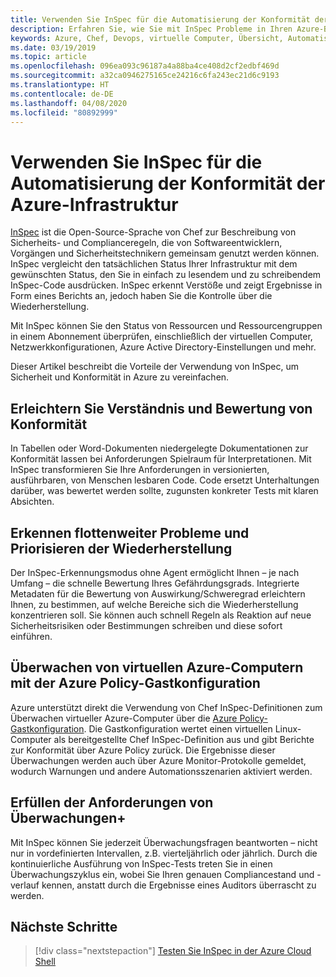 ```yaml
---
title: Verwenden Sie InSpec für die Automatisierung der Konformität der Azure-Infrastruktur
description: Erfahren Sie, wie Sie mit InSpec Probleme in Ihren Azure-Bereitstellungen erkennen.
keywords: Azure, Chef, Devops, virtuelle Computer, Übersicht, Automatisieren, InSpec
ms.date: 03/19/2019
ms.topic: article
ms.openlocfilehash: 096ea093c96187a4a88ba4ce408d2cf2edbf469d
ms.sourcegitcommit: a32ca0946275165ce24216c6fa243ec21d6c9193
ms.translationtype: HT
ms.contentlocale: de-DE
ms.lasthandoff: 04/08/2020
ms.locfileid: "80892999"
---
```

# <a name="use-inspec-for-compliance-automation-of-your-azure-infrastructure"></a>Verwenden Sie InSpec für die Automatisierung der Konformität der Azure-Infrastruktur

[InSpec](https://www.chef.io/inspec/) ist die Open-Source-Sprache von Chef zur Beschreibung von Sicherheits- und Complianceregeln, die von Softwareentwicklern, Vorgängen und Sicherheitstechnikern gemeinsam genutzt werden können. InSpec vergleicht den tatsächlichen Status Ihrer Infrastruktur mit dem gewünschten Status, den Sie in einfach zu lesendem und zu schreibendem InSpec-Code ausdrücken. InSpec erkennt Verstöße und zeigt Ergebnisse in Form eines Berichts an, jedoch haben Sie die Kontrolle über die Wiederherstellung.

Mit InSpec können Sie den Status von Ressourcen und Ressourcengruppen in einem Abonnement überprüfen, einschließlich der virtuellen Computer, Netzwerkkonfigurationen, Azure Active Directory-Einstellungen und mehr.

Dieser Artikel beschreibt die Vorteile der Verwendung von InSpec, um Sicherheit und Konformität in Azure zu vereinfachen.

## <a name="make-compliance-easy-to-understand-and-assess"></a>Erleichtern Sie Verständnis und Bewertung von Konformität

In Tabellen oder Word-Dokumenten niedergelegte Dokumentationen zur Konformität lassen bei Anforderungen Spielraum für Interpretationen. Mit InSpec transformieren Sie Ihre Anforderungen in versionierten, ausführbaren, von Menschen lesbaren Code. Code ersetzt Unterhaltungen darüber, was bewertet werden sollte, zugunsten konkreter Tests mit klaren Absichten.

## <a name="detect-fleet-wide-issues-and-prioritize-their-remediation"></a>Erkennen flottenweiter Probleme und Priorisieren der Wiederherstellung

Der InSpec-Erkennungsmodus ohne Agent ermöglicht Ihnen – je nach Umfang – die schnelle Bewertung Ihres Gefährdungsgrads. Integrierte Metadaten für die Bewertung von Auswirkung/Schweregrad erleichtern Ihnen, zu bestimmen, auf welche Bereiche sich die Wiederherstellung konzentrieren soll. Sie können auch schnell Regeln als Reaktion auf neue Sicherheitsrisiken oder Bestimmungen schreiben und diese sofort einführen.

## <a name="audit-azure-virtual-machines-with-policy-guest-configuration"></a>Überwachen von virtuellen Azure-Computern mit der Azure Policy-Gastkonfiguration

Azure unterstützt direkt die Verwendung von Chef InSpec-Definitionen zum Überwachen virtueller Azure-Computer über die [Azure Policy-Gastkonfiguration](https://docs.microsoft.com/azure/governance/policy/concepts/guest-configuration). Die Gastkonfiguration wertet einen virtuellen Linux-Computer als bereitgestellte Chef InSpec-Definition aus und gibt Berichte zur Konformität über Azure Policy zurück. Die Ergebnisse dieser Überwachungen werden auch über Azure Monitor-Protokolle gemeldet, wodurch Warnungen und andere Automationsszenarien aktiviert werden.

## <a name="satisfy-audits"></a>Erfüllen der Anforderungen von Überwachungen+

Mit InSpec können Sie jederzeit Überwachungsfragen beantworten – nicht nur in vordefinierten Intervallen, z.B. vierteljährlich oder jährlich. Durch die kontinuierliche Ausführung von InSpec-Tests treten Sie in einen Überwachungszyklus ein, wobei Sie Ihren genauen Compliancestand und -verlauf kennen, anstatt durch die Ergebnisse eines Auditors überrascht zu werden.

## <a name="next-steps"></a>Nächste Schritte

> [!div class="nextstepaction"] 
> [Testen Sie InSpec in der Azure Cloud Shell](https://shell.azure.com)